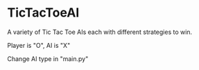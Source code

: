 # TicTacToeAI

A variety of Tic Tac Toe AIs each with different strategies to win.

Player is "O", AI is "X"

Change AI type in "main.py"

